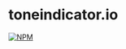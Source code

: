 # toneindicator.io
[![NPM](https://github.com/theresnotime/toneindicator.io/actions/workflows/node.js.yml/badge.svg)](https://github.com/theresnotime/toneindicator.io/actions/workflows/node.js.yml)

